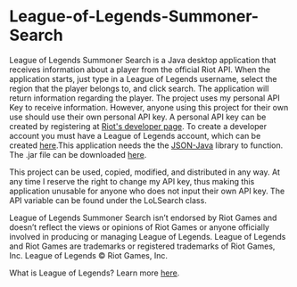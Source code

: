 # League-of-Legends-Summoner-Search
League of Legends Summoner Search is a Java desktop application that receives information about a player from the official Riot API.
When the application starts, just type in a League of Legends username, select the region that the player belongs to, and click search. 
The application will return information regarding the player. The project uses my personal API Key to receive information. However, anyone
using this project for their own use should use their own personal API key. A personal API key can be created by 
registering at [Riot's developer page](https://developer.riotgames.com/). To create a developer account you must have a League of Legends account, 
which can be created [here](https://login.leagueoflegends.com/?region=na&lang=en_US&redirect_uri=http%3A%2F%2Fna.leagueoflegends.com%2Fen%2F).This application needs the the [JSON-Java](http://www.json.org/java/) library 
to function. The .jar file can be downloaded [here](http://www.java2s.com/Code/Jar/j/Downloadjavajsonjar.htm). 

This project can be used, copied, modified, and distributed in any way. At any time I reserve the right to change my API key, thus making
this application unusable for anyone who does not input their own API key. The API variable can be found under the LoLSearch class. 

League of Legends Summoner Search isn’t endorsed by Riot Games and doesn’t reflect the views or opinions of Riot Games or 
anyone officially involved in producing or managing League of Legends. League of Legends and Riot Games are trademarks or 
registered trademarks of Riot Games, Inc. League of Legends © Riot Games, Inc.

What is League of Legends? Learn more [here](http://gameinfo.na.leagueoflegends.com/en/game-info/get-started/what-is-lol/). 
